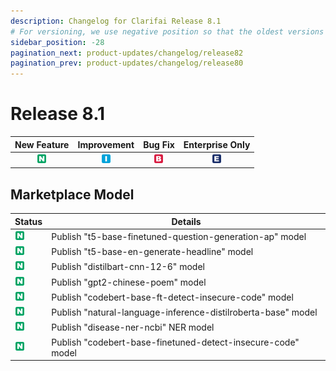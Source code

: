 ```yaml
---
description: Changelog for Clarifai Release 8.1
# For versioning, we use negative position so that the oldest versions are displayed at the bottom. Any time you add a new version, increase the position by -1.
sidebar_position: -28
pagination_next: product-updates/changelog/release82
pagination_prev: product-updates/changelog/release80
---
```


# Release 8.1

| New Feature | Improvement | Bug Fix | Enterprise Only |
| :---: | :---: | :---: | :---: |
| ![new-feature](/img/new_feature.jpg) | ![improvement](/img/improvement.jpg) | ![bug](/img/bug.jpg) | ![enterprise](/img/enterprise.jpg) |

## Marketplace Model
|Status     |Details                                            |
|-----------|---------------------------------------------------|
| ![new-feature](/img/new_feature.jpg) |Publish "t5-base-finetuned-question-generation-ap" model |
| ![new-feature](/img/new_feature.jpg) |Publish "t5-base-en-generate-headline" model       |
| ![new-feature](/img/new_feature.jpg) |Publish "distilbart-cnn-12-6" model |
| ![new-feature](/img/new_feature.jpg) |Publish "gpt2-chinese-poem" model |
| ![new-feature](/img/new_feature.jpg) |Publish "codebert-base-ft-detect-insecure-code" model |
| ![new-feature](/img/new_feature.jpg) |Publish "natural-language-inference-distilroberta-base" model      |
| ![new-feature](/img/new_feature.jpg) |Publish "disease-ner-ncbi" NER model |
| ![new-feature](/img/new_feature.jpg) |Publish "codebert-base-finetuned-detect-insecure-code" model|

